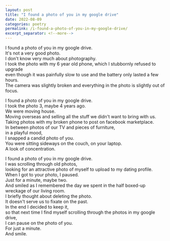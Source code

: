 ```yaml
---
layout: post
title: "I found a photo of you in my google drive"
date: 2022-08-09
categories: poetry
permalink: /i-found-a-photo-of-you-in-my-google-drive/
excerpt_separator: <!--more-->
---
```


I found a photo of you in my google drive.  
It's not a very good photo.  
I don't know very much about photography.  
I took the photo with my 6 year old phone,
which I stubbornly refused to upgrade  
even though it was painfully slow to use and the battery only lasted a few hours.  
The camera was slightly broken and everything in the photo is slightly out of focus.  
<!--more-->

I found a photo of you in my google drive.  
I took the photo 3, maybe 4 years ago.  
We were moving house.  
Moving overseas and selling all the stuff we didn't want to bring with us.  
Taking photos with my broken phone to post on facebook marketplace.  
In between photos of our TV and pieces of furniture,  
in a playful mood,  
I snapped a candid photo of you.  
You were sitting sideways on the couch, on your laptop.  
A look of concentration.

I found a photo of you in my google drive.  
I was scrolling through old photos,  
looking for an attractive photo of myself to upload to my dating profile.  
When I got to your photo, I paused.  
Just for a minute, maybe two.  
And smiled as I remembered the day we spent in the half boxed-up wreckage of our living room.  
I briefly thought about deleting the photo.  
It doesn't serve us to fixate on the past.  
In the end I decided to keep it,  
so that next time I find myself scrolling through the photos in my google drive,  
I can pause on the photo of you.  
For just a minute.  
And smile.
